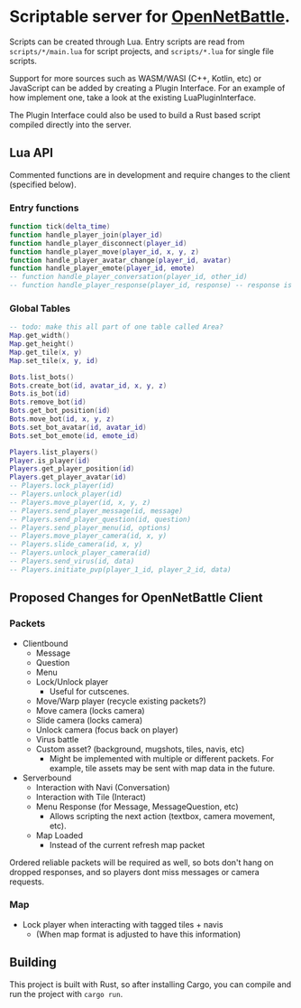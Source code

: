 # Scriptable server for [OpenNetBattle](https://github.com/TheMaverickProgrammer/OpenNetBattle).

Scripts can be created through Lua. Entry scripts are read from `scripts/*/main.lua` for script projects, and `scripts/*.lua` for single file scripts.

Support for more sources such as WASM/WASI (C++, Kotlin, etc) or JavaScript can be added by creating a Plugin Interface. For an example of how implement one, take a look at the existing LuaPluginInterface.

The Plugin Interface could also be used to build a Rust based script compiled directly into the server.

## Lua API

Commented functions are in development and require changes to the client (specified below).

### Entry functions

```Lua
function tick(delta_time)
function handle_player_join(player_id)
function handle_player_disconnect(player_id)
function handle_player_move(player_id, x, y, z)
function handle_player_avatar_change(player_id, avatar)
function handle_player_emote(player_id, emote)
-- function handle_player_conversation(player_id, other_id)
-- function handle_player_response(player_id, response) -- response is an index
```

### Global Tables

```Lua
-- todo: make this all part of one table called Area?
Map.get_width()
Map.get_height()
Map.get_tile(x, y)
Map.set_tile(x, y, id)

Bots.list_bots()
Bots.create_bot(id, avatar_id, x, y, z)
Bots.is_bot(id)
Bots.remove_bot(id)
Bots.get_bot_position(id)
Bots.move_bot(id, x, y, z)
Bots.set_bot_avatar(id, avatar_id)
Bots.set_bot_emote(id, emote_id)

Players.list_players()
Player.is_player(id)
Players.get_player_position(id)
Players.get_player_avatar(id)
-- Players.lock_player(id)
-- Players.unlock_player(id)
-- Players.move_player(id, x, y, z)
-- Players.send_player_message(id, message)
-- Players.send_player_question(id, question)
-- Players.send_player_menu(id, options)
-- Players.move_player_camera(id, x, y)
-- Players.slide_camera(id, x, y)
-- Players.unlock_player_camera(id)
-- Players.send_virus(id, data)
-- Players.initiate_pvp(player_1_id, player_2_id, data)
```

## Proposed Changes for OpenNetBattle Client

### Packets

- Clientbound
  - Message
  - Question
  - Menu
  - Lock/Unlock player
    - Useful for cutscenes.
  - Move/Warp player (recycle existing packets?)
  - Move camera (locks camera)
  - Slide camera (locks camera)
  - Unlock camera (focus back on player)
  - Virus battle
  - Custom asset? (background, mugshots, tiles, navis, etc)
    - Might be implemented with multiple or different packets.
      For example, tile assets may be sent with map data in the future.
- Serverbound
  - Interaction with Navi (Conversation)
  - Interaction with Tile (Interact)
  - Menu Response (for Message, MessageQuestion, etc)
    - Allows scripting the next action (textbox, camera movement, etc).
  - Map Loaded
    - Instead of the current refresh map packet

Ordered reliable packets will be required as well, so bots don't hang on dropped responses, and so players dont miss messages or camera requests.

### Map

- Lock player when interacting with tagged tiles + navis
  - (When map format is adjusted to have this information)

## Building

This project is built with Rust, so after installing Cargo, you can compile and run the project with `cargo run`.
